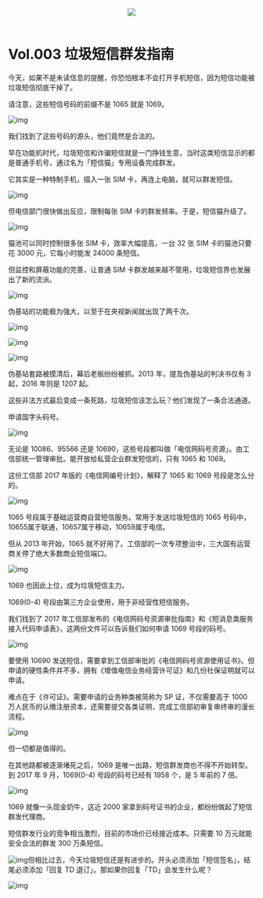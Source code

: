 <div align=center>
  <img src="https://cdn.jsdelivr.net/gh/ipaperclip/static/img/20200101191314.gif">
</div>

<br />

# Vol.003 垃圾短信群发指南

今天，如果不是未读信息的提醒，你恐怕根本不会打开手机短信，因为短信功能被垃圾短信彻底干掉了。

请注意，这些短信号码的前缀不是 1065 就是 1069。

![img](https://mmbiz.qpic.cn/mmbiz_png/U6yRaDu1NaZsLUh9oRfg9XTUIZU4HfKbia7YOpmvzxolkSRKibAITDMGwdISaLAB5O2xWpCQ9GpfhQhjuCFOzjsg/640?wx_fmt=png&wxfrom=5&wx_lazy=1&wx_co=1)

我们找到了这些号码的源头，他们竟然是合法的。

早在功能机时代，垃圾短信和诈骗短信就是一门挣钱生意，当时这类短信显示的都是普通手机号，通过名为「短信猫」专用设备完成群发。

它其实是一种特制手机，插入一张 SIM 卡，再连上电脑，就可以群发短信。

![img](https://mmbiz.qpic.cn/mmbiz_gif/U6yRaDu1NaZsLUh9oRfg9XTUIZU4HfKbtpXTrtpRt7zPZGX3picMZ46Z6gxgk66ibkR0DMnDvPp1RpdXoncGibMyQ/640?wx_fmt=gif&wxfrom=5&wx_lazy=1)

但电信部门很快做出反应，限制每张 SIM 卡的群发频率。于是，短信猫升级了。

![img](https://mmbiz.qpic.cn/mmbiz_gif/U6yRaDu1NaZsLUh9oRfg9XTUIZU4HfKbicFENpZZhicjawfhvEbLw0F4RkLzV2pkic3xbyRMILMOkUIqVRjU5qjsg/640?wx_fmt=gif&wxfrom=5&wx_lazy=1)

猫池可以同时控制很多张 SIM 卡，效率大幅提高，一台 32 张 SIM 卡的猫池只要花 3000 元，它每小时能发 24000 条短信。

但监控和屏蔽功能的完善，让普通 SIM 卡群发越来越不管用，垃圾短信界也发展出了新的流派。

![img](https://mmbiz.qpic.cn/mmbiz_png/U6yRaDu1NaZsLUh9oRfg9XTUIZU4HfKbwiaPEWoJQ9OfcmObr2h3lSiaDqRJ1yduia9mMsFfTr3MSDic4VyejM4e7g/640?wx_fmt=png&wxfrom=5&wx_lazy=1&wx_co=1)

伪基站的功能极为强大，以至于在央视新闻就出现了两千次。

![img](https://mmbiz.qpic.cn/mmbiz_png/U6yRaDu1NaZsLUh9oRfg9XTUIZU4HfKbauTXQmPGYEdnWSpt1l2pR006Ad5oSmy9P0je611ZHbZEn9Hfd6Orcg/640?wx_fmt=png&wxfrom=5&wx_lazy=1&wx_co=1)

![img](https://mmbiz.qpic.cn/mmbiz_png/U6yRaDu1NaZsLUh9oRfg9XTUIZU4HfKb0NrDLn6o074Qib3SH40o2HLcQboMMwmFIzRUtAvLB6Q350NTSwYU5Xw/640?wx_fmt=png&wxfrom=5&wx_lazy=1&wx_co=1)

![img](https://mmbiz.qpic.cn/mmbiz_png/U6yRaDu1NaZsLUh9oRfg9XTUIZU4HfKbTJzJDc29oOI6SZIia7El7q216f1jL4vvicviaPtxcFuoRLps2SrhXQFEw/640?wx_fmt=png&wxfrom=5&wx_lazy=1&wx_co=1)

伪基站套路被摸清后，幕后老板纷纷被抓。2013 年，提及伪基站的判决书仅有 3 起，2016 年则是 1207 起。

这些非法方式最后变成一条死路，垃圾短信该怎么玩？他们发现了一条合法通道。

申请国字头码号。

![img](https://mmbiz.qpic.cn/mmbiz_png/U6yRaDu1NaZsLUh9oRfg9XTUIZU4HfKbfN3hRxGTOcUaErtp6rrEnCPbZThLxm45icbRIDqfrediaptMFvQlbyIQ/640?wx_fmt=png&wxfrom=5&wx_lazy=1&wx_co=1)

无论是 10086、95566 还是 10690，这些号段都叫做「电信网码号资源」。由工信部统一管理审批。能开放给私营企业群发短信的，只有 1065 和 1069。

这份工信部 2017 年版的《电信网编号计划》，解释了 1065 和 1069 号段是怎么分的。

![img](https://mmbiz.qpic.cn/mmbiz_png/U6yRaDu1NaZsLUh9oRfg9XTUIZU4HfKbyXDZyug34zYXgicgP0xJPqaW16cZHSHmmOhnpibc4uib3Zb7oSMUW5prg/640?wx_fmt=png&wxfrom=5&wx_lazy=1&wx_co=1)

1065 号段属于基础运营商自营短信服务。常用于发送垃圾短信的 1065 号码中，10655属于联通，10657属于移动，10659属于电信。

但从 2013 年开始，1065 就不好用了。工信部的一次专项整治中，三大国有运营商关停了绝大多数商业短信端口。

![img](https://mmbiz.qpic.cn/mmbiz_png/U6yRaDu1NaZsLUh9oRfg9XTUIZU4HfKb1ZYLPw6uI05Bl79YWqiaNOib891YicP5wiaEgEsjv75aEQVIT9mWue9CWA/640?wx_fmt=png&wxfrom=5&wx_lazy=1&wx_co=1)

1069 也因此上位，成为垃圾短信主力。

1069(0-4) 号段由第三方企业使用，用于非经营性短信服务。

我们找到了 2017 年工信部发布的《电信网码号资源审批指南》和《短消息类服务接入代码申请表》，这两份文件可以告诉我们如何申请 1069 号段的码号。

![img](https://mmbiz.qpic.cn/mmbiz_png/U6yRaDu1NaZsLUh9oRfg9XTUIZU4HfKbw2ibuSzIY5FqXZhNFFGo2afKd6S2icbj2vJ0niaCCOjEdLibuh5K5xZAxg/640?wx_fmt=png&wxfrom=5&wx_lazy=1&wx_co=1)

要使用 10690 发送短信，需要拿到工信部审批的《电信网码号资源使用证书》。但申请的硬性条件并不多，拥有《增值电信业务经营许可证》和几份社保证明就可以申请。

难点在于《许可证》。需要申请的业务种类被简称为 SP 证，不仅需要高于 1000 万人民币的认缴注册资本，还需要提交各类证明，完成工信部初审复审终审的漫长流程。

![img](https://mmbiz.qpic.cn/mmbiz_png/U6yRaDu1NaZsLUh9oRfg9XTUIZU4HfKbWY7RqWp0NHDSCG2nneicKMS4Ygdzawnub40o5KGCOV7PWhB0GAaLib5g/640?wx_fmt=png&wxfrom=5&wx_lazy=1&wx_co=1)

但一切都是值得的。

在其他路都被逐渐堵死之后，1069 是唯一出路，短信群发商也不得不开始转型。到 2017 年 9 月，1069(0-4) 号段的码号已经有 1958 个，是 5 年前的 7 倍。

![img](https://mmbiz.qpic.cn/mmbiz_png/U6yRaDu1NaZsLUh9oRfg9XTUIZU4HfKbibibArk2mHjQ4bEGQPhEQClyR8tt47rLmzm2iacxrHVlbsmqjaHVTPiapw/640?wx_fmt=png&wxfrom=5&wx_lazy=1&wx_co=1)

1069 就像一头现金奶牛，这近 2000 家拿到码号证书的企业，都纷纷做起了短信群发代理商。

短信群发行业的竞争相当激烈，目前的市场价已经接近成本。只需要 10 万元就能安全合法的群发 300 万条短信。

![img](https://mmbiz.qpic.cn/mmbiz_png/U6yRaDu1NaZsLUh9oRfg9XTUIZU4HfKbZJKwxYw6PAWgEEEyOdj2ysnj7JAQanUf328cNkIibq3Z5GHPIRcvDPw/640?wx_fmt=png&wxfrom=5&wx_lazy=1&wx_co=1)但相比过去，今天垃圾短信还是有进步的。开头必须添加「短信签名」，结尾必须添加「回复 TD 退订」。那如果你回复「TD」会发生什么呢？

![img](https://mmbiz.qpic.cn/mmbiz_gif/U6yRaDu1NaZsLUh9oRfg9XTUIZU4HfKbClekvMG0JW0mbXPlpHzGKJ5BnicApgMbhB9vmYn7uTvUVSAJJoskGmw/640?wx_fmt=gif&wxfrom=5&wx_lazy=1)